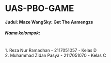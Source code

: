 # UAS-PBO-GAME

<h4>Judul: Maze WangSky: Get The Aamengzs</h4>
<h5>Nama kelompok: </h5>
<br>1. Reza Nur Ramadhan - 2117051057 - Kelas D
<br>2. Muhammad Zidan Pasya - 2117051070 - Kelas C
